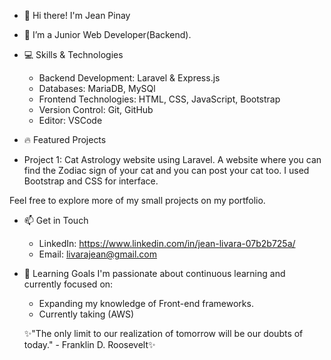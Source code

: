 - 👋 Hi there! I'm Jean Pinay
- 🌱 I’m a Junior Web Developer(Backend).

- 💻 Skills & Technologies
  - Backend Development: Laravel & Express.js
  - Databases: MariaDB, MySQl
  - Frontend Technologies: HTML, CSS, JavaScript, Bootstrap
  - Version Control: Git, GitHub
  - Editor: VSCode
  
 - 🔥 Featured Projects
  - Project 1: Cat Astrology website using Laravel. A website where you can find the Zodiac sign of your cat and you can post your cat too. I used Bootstrap and CSS for      interface.
  
  Feel free to explore more of my small projects on my portfolio.

- 📫 Get in Touch
  - LinkedIn: https://www.linkedin.com/in/jean-livara-07b2b725a/
  - Email: livarajean@gmail.com

- 🌱 Learning Goals
  I'm passionate about continuous learning and currently focused on:

  - Expanding my knowledge of Front-end frameworks.
  - Currently taking  (AWS)
  

  ✨"The only limit to our realization of tomorrow will be our doubts of today." - Franklin D. Roosevelt✨
  

